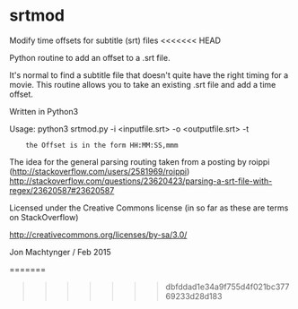 # srtmod
Modify time offsets for subtitle (srt) files
<<<<<<< HEAD

Python routine to add an offset to a .srt file.

It's normal to find a subtitle file that doesn't quite have the right timing for a movie.
This routine allows you to take an existing .srt file and add a time offset.

Written in Python3

Usage:
		python3 srtmod.py -i <inputfile.srt> -o <outputfile.srt> -t <offset>

		the Offset is in the form HH:MM:SS,mmm

The idea for the general parsing routing taken from a posting by roippi (http://stackoverflow.com/users/2581969/roippi)
   http://stackoverflow.com/questions/23620423/parsing-a-srt-file-with-regex/23620587#23620587

Licensed under the Creative Commons license (in so far as these are terms on StackOverflow)

http://creativecommons.org/licenses/by-sa/3.0/

Jon Machtynger / Feb 2015

=======
>>>>>>> dbfddad1e34a9f755d4f021bc37769233d28d183
